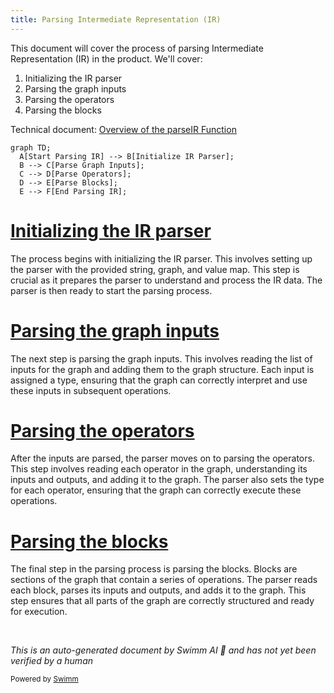 ```yaml
---
title: Parsing Intermediate Representation (IR)
---
```

This document will cover the process of parsing Intermediate Representation (IR) in the product. We'll cover:

1. Initializing the IR parser
2. Parsing the graph inputs
3. Parsing the operators
4. Parsing the blocks

Technical document: <SwmLink doc-title="Overview of the parseIR Function">[Overview of the parseIR Function](/.swm/overview-of-the-parseir-function.zpsfy1q0.sw.md)</SwmLink>

```mermaid
graph TD;
  A[Start Parsing IR] --> B[Initialize IR Parser];
  B --> C[Parse Graph Inputs];
  C --> D[Parse Operators];
  D --> E[Parse Blocks];
  E --> F[End Parsing IR];
```

# [Initializing the IR parser](https://app.swimm.io/repos/Z2l0aHViJTNBJTNBcHl0b3JjaC1hdXRvZG9jcy1kZW1vJTNBJTNBU3dpbW0tRGVtbw==/docs/zpsfy1q0#parseir-function)

The process begins with initializing the IR parser. This involves setting up the parser with the provided string, graph, and value map. This step is crucial as it prepares the parser to understand and process the IR data. The parser is then ready to start the parsing process.

# [Parsing the graph inputs](https://app.swimm.io/repos/Z2l0aHViJTNBJTNBcHl0b3JjaC1hdXRvZG9jcy1kZW1vJTNBJTNBU3dpbW0tRGVtbw==/docs/zpsfy1q0#parsing-graph-inputs)

The next step is parsing the graph inputs. This involves reading the list of inputs for the graph and adding them to the graph structure. Each input is assigned a type, ensuring that the graph can correctly interpret and use these inputs in subsequent operations.

# [Parsing the operators](https://app.swimm.io/repos/Z2l0aHViJTNBJTNBcHl0b3JjaC1hdXRvZG9jcy1kZW1vJTNBJTNBU3dpbW0tRGVtbw==/docs/zpsfy1q0#parsing-individual-operators)

After the inputs are parsed, the parser moves on to parsing the operators. This step involves reading each operator in the graph, understanding its inputs and outputs, and adding it to the graph. The parser also sets the type for each operator, ensuring that the graph can correctly execute these operations.

# [Parsing the blocks](https://app.swimm.io/repos/Z2l0aHViJTNBJTNBcHl0b3JjaC1hdXRvZG9jcy1kZW1vJTNBJTNBU3dpbW0tRGVtbw==/docs/zpsfy1q0#parsing-blocks)

The final step in the parsing process is parsing the blocks. Blocks are sections of the graph that contain a series of operations. The parser reads each block, parses its inputs and outputs, and adds it to the graph. This step ensures that all parts of the graph are correctly structured and ready for execution.

&nbsp;

*This is an auto-generated document by Swimm AI 🌊 and has not yet been verified by a human*

<SwmMeta version="3.0.0" repo-id="Z2l0aHViJTNBJTNBcHl0b3JjaC1hdXRvZG9jcy1kZW1vJTNBJTNBU3dpbW0tRGVtbw==" repo-name="pytorch-autodocs-demo"><sup>Powered by [Swimm](https://app.swimm.io/)</sup></SwmMeta>
